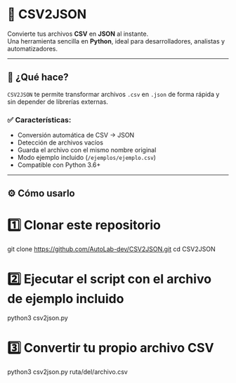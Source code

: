 # 🚀 CSV2JSON

Convierte tus archivos **CSV** en **JSON** al instante.  
Una herramienta sencilla en **Python**, ideal para desarrolladores, analistas y automatizadores.

---

## 🧠 ¿Qué hace?

`CSV2JSON` te permite transformar archivos `.csv` en `.json` de forma rápida y sin depender de librerías externas.

### ✅ Características:
- Conversión automática de CSV → JSON  
- Detección de archivos vacíos  
- Guarda el archivo con el mismo nombre original  
- Modo ejemplo incluido (`/ejemplos/ejemplo.csv`)  
- Compatible con Python 3.6+  

---

## ⚙️ Cómo usarlo

# 1️⃣ Clonar este repositorio
git clone https://github.com/AutoLab-dev/CSV2JSON.git
cd CSV2JSON

# 2️⃣ Ejecutar el script con el archivo de ejemplo incluido
python3 csv2json.py

# 3️⃣ Convertir tu propio archivo CSV
python3 csv2json.py ruta/del/archivo.csv

